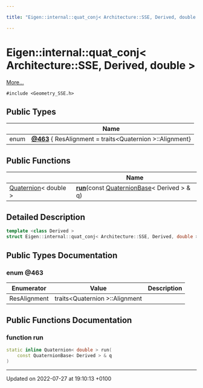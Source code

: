 ```yaml
---

title: "Eigen::internal::quat_conj< Architecture::SSE, Derived, double >"

---
```


# Eigen::internal::quat_conj< Architecture::SSE, Derived, double >



 [More...](#detailed-description)


`#include <Geometry_SSE.h>`

## Public Types

|                | Name           |
| -------------- | -------------- |
| enum| **[@463](http://example.org/classes/structeigen_1_1internal_1_1quat__conj_3_01architecture_1_1sse_00_01derived_00_01double_01_4/#enum-@463)** { ResAlignment = traits<Quaternion<double> >::Alignment} |

## Public Functions

|                | Name           |
| -------------- | -------------- |
| <a href="http://example.org/classes/classeigen_1_1quaternion/">Quaternion</a>< double > | **[run](http://example.org/classes/structeigen_1_1internal_1_1quat__conj_3_01architecture_1_1sse_00_01derived_00_01double_01_4/#function-run)**(const <a href="http://example.org/classes/classeigen_1_1quaternionbase/">QuaternionBase</a>< Derived > & q) |

## Detailed Description

```cpp
template <class Derived >
struct Eigen::internal::quat_conj< Architecture::SSE, Derived, double >;
```

## Public Types Documentation

### enum @463

| Enumerator | Value | Description |
| ---------- | ----- | ----------- |
| ResAlignment | traits<Quaternion<double> >::Alignment|   |




## Public Functions Documentation

### function run

```cpp
static inline Quaternion< double > run(
    const QuaternionBase< Derived > & q
)
```


-------------------------------

Updated on 2022-07-27 at 19:10:13 +0100